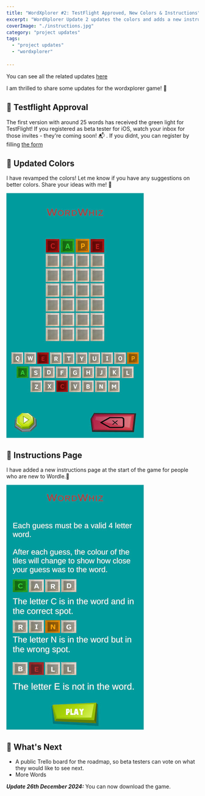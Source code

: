 ```yaml
---
title: "WordXplorer #2: TestFlight Approved, New Colors & Instructions"
excerpt: "WordXplorer Update 2 updates the colors and adds a new instruction page"
coverImage: "./instructions.jpg"
category: "project updates"
tags:
  - "project updates"
  - "wordxplorer"

---
```


You can see all the related updates [here](/tags/wordxplorer)

I am thrilled to share some updates for the wordxplorer game! 🎉

## 🚀 Testflight Approval

The first version with around 25 words has received the green light for TestFlight! If you registered as beta tester for iOS, watch your inbox for those invites - they're coming soon! 📬 . If you didnt, you can register by filling [the form](https://tally.so/r/wverVQ)

## 🌈 Updated Colors

I have revamped the colors! Let me know if you have any suggestions on better colors. Share your ideas with me! 🎨

![Updated Colors](./updated_colors.jpg)

## 📜 Instructions Page

I have added a new instructions page at the start of the game for people who are new to Wordle.📘

![Instructions](./instructions.jpg)

## 🔮 What's Next

- A public Trello board for the roadmap, so beta testers can vote on what they would like to see next.
- More Words

**_Update 26th December 2024:_** You can now download the game.

<?# AppStoreBadges AppStoreLinkText="Get WordXplorer on App Store" AppStoreLinkUrl="wordxplorer-guess-the-word/id6504664783" GooglePlayLinkText="Get WordXplorer on Play Store" GooglePlayLinkUrl="com.glhf.wordleforkids"/?>
